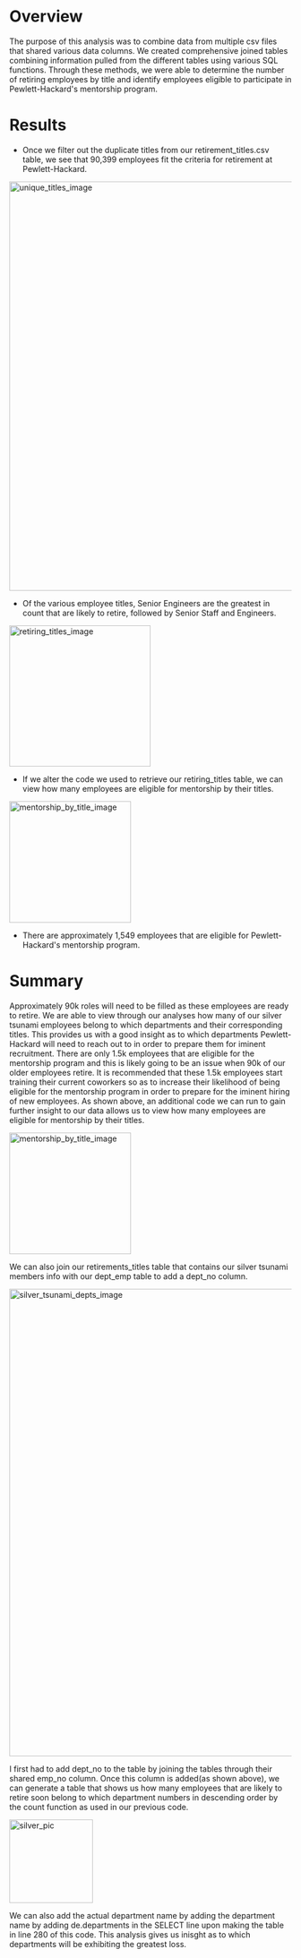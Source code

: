 # Overview
The purpose of this analysis was to combine data from multiple csv files that shared various data columns. We created comprehensive joined tables combining information pulled from the different tables using various SQL functions. Through these methods, we were able to determine the number of retiring employees by title and identify employees eligible to participate in Pewlett-Hackard's mentorship program. 

# Results
- Once we filter out the duplicate titles from our retirement_titles.csv table, we see that 90,399 employees fit the criteria for retirement at Pewlett-Hackard. 
<img width="731" alt="unique_titles_image" src="https://user-images.githubusercontent.com/82029390/120903290-5bb1f680-c613-11eb-92f1-2ce63cf6b89a.png">


-  Of the various employee titles, Senior Engineers are the greatest in count that are likely to retire, followed by Senior Staff and Engineers. 
<img width="252" alt="retiring_titles_image" src="https://user-images.githubusercontent.com/82029390/120903603-0a0a6b80-c615-11eb-82c6-a4f4b79c02f5.png">

- If we alter the code we used to retrieve our retiring_titles table, we can view how many employees are eligible for mentorship by their titles. 
<img width="217" alt="mentorship_by_title_image" src="https://user-images.githubusercontent.com/82029390/120903729-d8de6b00-c615-11eb-99ad-893791cb1f44.png">

- There are approximately 1,549 employees that are eligible for Pewlett-Hackard's mentorship program.

# Summary
Approximately 90k roles will need to be filled as these employees are ready to retire. We are able to view through our analyses how many of our silver tsunami employees belong to which departments and their corresponding titles. This provides us with a good insight as to which departments Pewlett-Hackard will need to reach out to in order to prepare them for iminent recruitment. There are only 1.5k employees that are eligible for the mentorship program and this is likely going to be an issue when 90k of our older employees retire. It is recommended that these 1.5k employees start training their current coworkers so as to increase their likelihood of being eligible for the mentorship program in order to prepare for the iminent hiring of new employees. 
As shown above, an additional code we can run to gain further insight to our data allows us to view how many employees are eligible for mentorship by their titles.

<img width="217" alt="mentorship_by_title_image" src="https://user-images.githubusercontent.com/82029390/120903729-d8de6b00-c615-11eb-99ad-893791cb1f44.png">

We can also join our retirements_titles table that contains our silver tsunami members info with our dept_emp table to add a dept_no column.

<img width="835" alt="silver_tsunami_depts_image" src="https://user-images.githubusercontent.com/82029390/120905184-5c03bf00-c61e-11eb-9bd5-bbf183d406ae.png">

I first had to add dept_no to the table by joining the tables through their shared emp_no column. Once this column is added(as shown above), we can generate a table that shows us how many employees that are likely to retire soon belong to which department numbers in descending order by the count function as used in our previous code. 

<img width="149" alt="silver_pic" src="https://user-images.githubusercontent.com/82029390/120905268-0976d280-c61f-11eb-9007-2598a5d78e17.png">


We can also add the actual department name by adding the department name by adding de.departments in the SELECT line upon making the table in line 280 of this code. This analysis gives us inisght as to which departments will be exhibiting the greatest loss.
